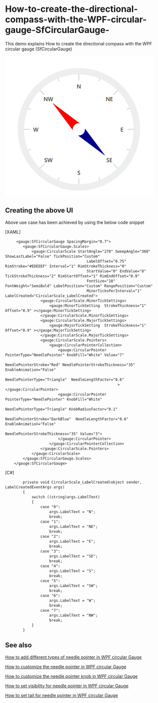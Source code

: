 # How-to-create-the-directional-compass-with-the-WPF-circular-gauge-SfCircularGauge-
This demo explains How to create the directional compass with the WPF circular gauge (SfCircularGauge)

![Output image of directional compass](CompassImage.png)
 
## Creating the above UI

Above use case has been achieved by using the below code snippet

[XAML]

```
     <gauge:SfCircularGauge SpacingMargin="0.7">
        <gauge:SfCircularGauge.Scales>
            <gauge:CircularScale StartAngle="270" SweepAngle="360" ShowLastLabel="False" TickPosition="Custom"
                                     LabelOffset="0.75" RimStroke="#EDEEEF" Interval="1" RimStrokeThickness="0"
                                     StartValue="0" EndValue="8" TickStrokeThickness="2" RimStartOffset="1" RimEndOffset="0.9"
                                     FontSize="18" FontWeight="SemiBold" LabelPosition="Custom" RangePosition="Custom"
                                     MinorTicksPerInterval="1" LabelCreated="CircularScale_LabelCreated">
                <gauge:CircularScale.MinorTickSettings>
                    <gauge:MinorTickSetting  StrokeThickness="1" Offset="0.9" ></gauge:MinorTickSetting>
                </gauge:CircularScale.MinorTickSettings>
                <gauge:CircularScale.MajorTickSettings>
                    <gauge:MajorTickSetting  StrokeThickness="1" Offset="0.9" ></gauge:MajorTickSetting>
                </gauge:CircularScale.MajorTickSettings>
                <gauge:CircularScale.Pointers>
                    <gauge:CircularPointerCollection>
                        <gauge:CircularPointer PointerType="NeedlePointer" KnobFill="White" Value="7"
                                                   NeedlePointerStroke="Red" NeedlePointerStrokeThickness="35" EnableAnimation="False"
                                                   NeedlePointerType="Triangle"  NeedleLengthFactor="0.6"
                                                   ></gauge:CircularPointer>
                        <gauge:CircularPointer PointerType="NeedlePointer" KnobFill="White" 
                                                   NeedlePointerType="Triangle" KnobRadiusFactor="0.1"
                                                    NeedlePointerStroke="DarkBlue"  NeedleLengthFactor="0.6" EnableAnimation="False"
                                                   NeedlePointerStrokeThickness="35" Value="3">
                        </gauge:CircularPointer>
                    </gauge:CircularPointerCollection>
                </gauge:CircularScale.Pointers>
            </gauge:CircularScale>
        </gauge:SfCircularGauge.Scales>
    </gauge:SfCircularGauge>

```

[C#]

```
        private void CircularScale_LabelCreated(object sender, LabelCreatedEventArgs args)
        {
            switch ((string)args.LabelText)
            {
                case "0":
                    args.LabelText = "N";
                    break;
                case "1":
                    args.LabelText = "NE";
                    break;
                case "2":
                    args.LabelText = "E";
                    break;
                case "3":
                    args.LabelText = "SE";
                    break;
                case "4":
                    args.LabelText = "S";
                    break;
                case "5":
                    args.LabelText = "SW";
                    break;
                case "6":
                    args.LabelText = "W";
                    break;
                case "7":
                    args.LabelText = "NW";
                    break;
            }
        }

```

## See also

[How to add different types of needle pointer in WPF circular Gauge](https://help.syncfusion.com/wpf/radial-gauge/pointers#different-types-of-needle-pointer)

[How to customize the needle pointer in WPF circular Gauge](https://help.syncfusion.com/wpf/radial-gauge/pointers#needle-pointer-customization)

[How to customize the needle pointer knob in WPF circular Gauge](https://help.syncfusion.com/wpf/radial-gauge/pointers#needle-pointer-knob-customization)

[How to set visibility for needle pointer in WPF circular Gauge](https://help.syncfusion.com/wpf/radial-gauge/pointers#setting-visibility-of-needle-pointer)

[How to set tail for needle pointer in WPF circular Gauge](https://help.syncfusion.com/wpf/radial-gauge/pointers#setting-tail-for-needle-pointer)

